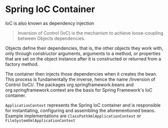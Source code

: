 # Spring IoC Container
IoC is also known as dependency injection

> Inversion of Control (IoC) is the mechanism to achieve loose-coupling between Objects dependencies.

Objects define their dependencies, that is, the other objects they work with, only through constructor arguments, arguments to a method, or properties that are set on the object instance after it is constructed or returned from a factory method.

The container then injects those dependencies when it creates the bean. This process is fundamentally the inverse, hence the name /Inversion of Control (IoC)/. The packages org.springframework.beans and org.springframework.context are the basis for Spring Framework's IoC container.

`ApplicationContext` represents the Spring IoC container and is responsible for instantiating, configuring and assembling the aforementioned beans. Example implementations are `ClassPathXmlApplicationContext` or `FileSystemXmlApplicationContext`
